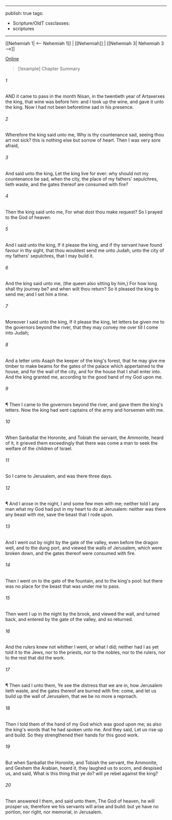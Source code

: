 

---
publish: true
tags:
  - Scripture/OldT
cssclasses:
  - scriptures
---
[[Nehemiah 1| <-- Nehemiah 1]] | [[Nehemiah]] | [[Nehemiah 3| Nehemiah 3 -->]]

[Online](https://churchofjesuschrist.org/study/scriptures/ot/neh/2?lang=eng)

>[!example] Chapter Summary
>
###### 1
AND it came to pass in the month Nisan, in the twentieth year of Artaxerxes the king, that wine was before him: and I took up the wine, and gave it unto the king.  Now I had not been beforetime sad in his presence.
###### 2
Wherefore the king said unto me, Why is thy countenance sad, seeing thou art not sick?  this is nothing else but sorrow of heart.  Then I was very sore afraid,
###### 3
And said unto the king, Let the king live for ever: why should not my countenance be sad, when the city, the place of my fathers' sepulchres, lieth waste, and the gates thereof are consumed with fire?
###### 4
Then the king said unto me, For what dost thou make request? So I prayed to the God of heaven.
###### 5
And I said unto the king, If it please the king, and if thy servant have found favour in thy sight, that thou wouldest send me unto Judah, unto the city of my fathers' sepulchres, that I may build it.
###### 6
And the king said unto me, (the queen also sitting by him,) For how long shall thy journey be?  and when wilt thou return?  So it pleased the king to send me; and I set him a time.
###### 7
Moreover I said unto the king, If it please the king, let letters be given me to the governors beyond the river, that they may convey me over till I come into Judah;
###### 8
And a letter unto Asaph the keeper of the king's forest, that he may give me timber to make beams for the gates of the palace which appertained to the house, and for the wall of the city, and for the house that I shall enter into.  And the king granted me, according to the good hand of my God upon me.
###### 9
¶ Then I came to the governors beyond the river, and gave them the king's letters.  Now the king had sent captains of the army and horsemen with me.
###### 10
When Sanballat the Horonite, and Tobiah the servant, the Ammonite, heard of it, it grieved them exceedingly that there was come a man to seek the welfare of the children of Israel.
###### 11
So I came to Jerusalem, and was there three days.
###### 12
¶ And I arose in the night, I and some few men with me; neither told I any man what my God had put in my heart to do at Jerusalem: neither was there any beast with me, save the beast that I rode upon.
###### 13
And I went out by night by the gate of the valley, even before the dragon well, and to the dung port, and viewed the walls of Jerusalem, which were broken down, and the gates thereof were consumed with fire.
###### 14
Then I went on to the gate of the fountain, and to the king's pool: but there was no place for the beast that was under me to pass.
###### 15
Then went I up in the night by the brook, and viewed the wall, and turned back, and entered by the gate of the valley, and so returned.
###### 16
And the rulers knew not whither I went, or what I did; neither had I as yet told it to the Jews, nor to the priests, nor to the nobles, nor to the rulers, nor to the rest that did the work.
###### 17
¶ Then said I unto them, Ye see the distress that we are in, how Jerusalem lieth waste, and the gates thereof are burned with fire: come, and let us build up the wall of Jerusalem, that we be no more a reproach.
###### 18
Then I told them of the hand of my God which was good upon me; as also the king's words that he had spoken unto me.  And they said, Let us rise up and build.  So they strengthened their hands for this good work.
###### 19
But when Sanballat the Horonite, and Tobiah the servant, the Ammonite, and Geshem the Arabian, heard it, they laughed us to scorn, and despised us, and said, What is this thing that ye do?  will ye rebel against the king?
###### 20
Then answered I them, and said unto them, The God of heaven, he will prosper us; therefore we his servants will arise and build: but ye have no portion, nor right, nor memorial, in Jerusalem.



